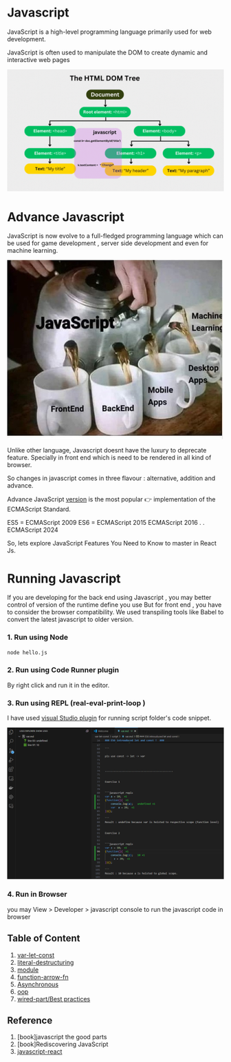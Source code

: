 # Javascript #  

JavaScript is a  high-level programming language primarily used for web development. 

JavaScript is often used to manipulate the DOM to create dynamic and interactive web pages

![Alt Text](asset/dom.gif)



# Advance Javascript #

JavaScript is now evolve to a full-fledged programming language which can be used for game development , 
server side development and even for machine learning.

![Alt Text](asset/mordern-js.jpg)

Unlike other language, Javascript doesnt have the luxury to deprecate feature. 
Specially in front end which is need to be rendered in all kind of browser.

So changes in javascript comes in three flavour : alternative, addition and advance.

Advance JavaScript [version](https://www.w3schools.com/js/js_versions.asp) is the most popular 👉 implementation of the ECMAScript Standard.

ES5 = ECMAScript 2009
ES6 = ECMAScript 2015
ECMAScript 2016
.
.
ECMAScript 2024

So, lets explore JavaScript Features You Need to Know to master in React Js. 

# Running Javascript #
If you are developing for the back end using Javascript , you may better control of version of the runtime define you use
But for front end , you have to consider the browser compatibility. We used transpiling tools like Babel to convert the latest javascript to older version.

### 1. Run using Node ###

```cmd
node hello.js 
```

### 2. Run using Code Runner plugin ###

By right click and run it in the editor. 

### 3. Run using REPL (real-eval-print-loop ) ###

I have used [visual Studio plugin](https://marketplace.visualstudio.com/items?itemName=achil.vscode-javascript-repl) 
for running script folder's code snippet.

![Alt Text](asset/repl.png)

### 4. Run in Browser ###

you may View > Developer > javascript console to run the javascript code in browser


## Table of Content ##

1. [var-let-const](https://github.com/parane/web-development/tree/javascript/var-let-const)
2. [literal-destructuring](https://github.com/parane/web-development/tree/javascript/literals-destructuring)
3. [module](https://github.com/parane/web-development/tree/javascript/module)
4. [function-arrow-fn](https://github.com/parane/web-development/tree/javascript/function)
5. [Asynchronous](https://github.com/parane/web-development/tree/javascript/Async)
6. [oop](https://github.com/parane/web-development/tree/javascript/oop)
7. [wired-part/Best practices](https://github.com/parane/web-development/tree/javascript/suprises)


## Reference ##

1. [book]javascript the good parts
2. [book]Rediscovering JavaScript
3. [javascript-react](https://kinsta.com/blog/javascript-react/)
